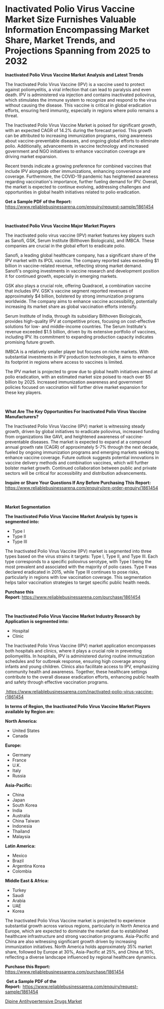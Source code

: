 <p><h1>Inactivated Polio Virus Vaccine Market Size Furnishes Valuable Information Encompassing Market Share, Market Trends, and Projections Spanning from 2025 to 2032</h1></p><p><strong>Inactivated Polio Virus Vaccine Market Analysis and Latest Trends</strong></p>
<p><p>The Inactivated Polio Virus Vaccine (IPV) is a vaccine used to protect against poliomyelitis, a viral infection that can lead to paralysis and even death. IPV is administered via injection and contains inactivated poliovirus, which stimulates the immune system to recognize and respond to the virus without causing the disease. This vaccine is critical in global eradication efforts, ensuring herd immunity, especially in regions where polio remains a threat.</p><p>The Inactivated Polio Virus Vaccine Market is poised for significant growth, with an expected CAGR of 14.2% during the forecast period. This growth can be attributed to increasing immunization programs, rising awareness about vaccine-preventable diseases, and ongoing global efforts to eliminate polio. Additionally, advancements in vaccine technology and increased government and NGO initiatives to enhance vaccination coverage are driving market expansion. </p><p>Recent trends indicate a growing preference for combined vaccines that include IPV alongside other immunizations, enhancing convenience and coverage. Furthermore, the COVID-19 pandemic has heightened awareness regarding vaccination's importance, further fueling demand for IPV. Overall, the market is expected to continue evolving, addressing challenges and opportunities in global health initiatives related to polio eradication.</p></p>
<p><strong>Get a Sample PDF of the Report:&nbsp;</strong> <a href="https://www.reliablebusinessarena.com/enquiry/request-sample/1861454?utm_campaign=3224&utm_medium=2&utm_source=Github&utm_content=ia&utm_term=09032025&utm_id=inactivated-polio-virus-vaccine">https://www.reliablebusinessarena.com/enquiry/request-sample/1861454</a></p>
<p>&nbsp;</p>
<p><strong>Inactivated Polio Virus Vaccine Major Market Players</strong></p>
<p><p>The inactivated polio virus vaccine (IPV) market features key players such as Sanofi, GSK, Serum Institute (Bilthoven Biologicals), and IMBCA. These companies are crucial in the global effort to eradicate polio.</p><p>Sanofi, a leading global healthcare company, has a significant share of the IPV market with its IPOL vaccine. The company reported sales exceeding $1 billion in vaccine-related revenue, reflecting strong market demand. Sanofi's ongoing investments in vaccine research and development position it for continued growth, especially in emerging markets.</p><p>GSK also plays a crucial role, offering Quadracel, a combination vaccine that includes IPV. GSK's vaccine segment reported revenues of approximately $4 billion, bolstered by strong immunization programs worldwide. The company aims to enhance vaccine accessibility, potentially increasing its market share as global vaccination efforts intensify.</p><p>Serum Institute of India, through its subsidiary Bilthoven Biologicals, provides high-quality IPV at competitive prices, focusing on cost-effective solutions for low- and middle-income countries. The Serum Institute's revenue exceeded $1.5 billion, driven by its extensive portfolio of vaccines, including IPV. Its commitment to expanding production capacity indicates promising future growth.</p><p>IMBCA is a relatively smaller player but focuses on niche markets. With substantial investments in IPV production technologies, it aims to enhance its footprint in regions where access to vaccines is limited.</p><p>The IPV market is projected to grow due to global health initiatives aimed at polio eradication, with an estimated market size poised to reach over $5 billion by 2025. Increased immunization awareness and government policies focused on vaccination will further drive market expansion for these key players.</p></p>
<p>&nbsp;</p>
<p><strong>What Are The Key Opportunities For Inactivated Polio Virus Vaccine Manufacturers?</strong></p>
<p><p>The Inactivated Polio Virus Vaccine (IPV) market is witnessing steady growth, driven by global initiatives to eradicate poliovirus, increased funding from organizations like GAVI, and heightened awareness of vaccine-preventable diseases. The market is expected to expand at a compound annual growth rate (CAGR) of approximately 5-7% through the next decade, fueled by ongoing immunization programs and emerging markets seeking to enhance vaccine coverage. Future outlook suggests potential innovations in vaccine delivery methods and combination vaccines, which will further bolster market growth. Continued collaboration between public and private sectors will be critical for accessibility and distribution advancements.</p></p>
<p><strong>Inquire or Share Your Questions If Any Before Purchasing This Report:</strong> <a href="https://www.reliablebusinessarena.com/enquiry/pre-order-enquiry/1861454?utm_campaign=3224&utm_medium=2&utm_source=Github&utm_content=ia&utm_term=09032025&utm_id=inactivated-polio-virus-vaccine">https://www.reliablebusinessarena.com/enquiry/pre-order-enquiry/1861454</a></p>
<p>&nbsp;</p>
<p><strong>Market Segmentation</strong></p>
<p><strong>The Inactivated Polio Virus Vaccine Market Analysis by types is segmented into:</strong></p>
<p><ul><li>Type I</li><li>Type II</li><li>Type III</li></ul></p>
<p><p>The Inactivated Polio Virus Vaccine (IPV) market is segmented into three types based on the virus strains it targets: Type I, Type II, and Type III. Each type corresponds to a specific poliovirus serotype, with Type I being the most prevalent and associated with the majority of polio cases. Type II was declared eradicated in 2015, while Type III continues to pose risks, particularly in regions with low vaccination coverage. This segmentation helps tailor vaccination strategies to target specific public health needs.</p></p>
<p><strong>Purchase this Report:&nbsp;</strong><a href="https://www.reliablebusinessarena.com/purchase/1861454?utm_campaign=3224&utm_medium=2&utm_source=Github&utm_content=ia&utm_term=09032025&utm_id=inactivated-polio-virus-vaccine">https://www.reliablebusinessarena.com/purchase/1861454</a></p>
<p>&nbsp;</p>
<p><strong>The Inactivated Polio Virus Vaccine Market Industry Research by Application is segmented into:</strong></p>
<p><ul><li>Hospital</li><li>Clinic</li></ul></p>
<p><p>The Inactivated Polio Virus Vaccine (IPV) market application encompasses both hospitals and clinics, where it plays a crucial role in preventing poliomyelitis. In hospitals, IPV is administered during routine immunization schedules and for outbreak response, ensuring high coverage among infants and young children. Clinics also facilitate access to IPV, emphasizing community health and awareness. Together, these healthcare settings contribute to the overall disease eradication efforts, enhancing public health and safety through effective vaccination programs.</p></p>
<p><a href="https://www.reliablebusinessarena.com/inactivated-polio-virus-vaccine-r1861454?utm_campaign=3224&utm_medium=2&utm_source=Github&utm_content=ia&utm_term=09032025&utm_id=inactivated-polio-virus-vaccine">&nbsp;https://www.reliablebusinessarena.com/inactivated-polio-virus-vaccine-r1861454</a></p>
<p><strong>In terms of Region, the Inactivated Polio Virus Vaccine Market Players available by Region are:</strong></p>
<p>
    <p> <strong> North America: </strong>
        <ul>
            <li>United States</li>
            <li>Canada</li>
        </ul>
        </p> 
    <p> <strong> Europe: </strong>
        <ul>
            <li>Germany</li>
            <li>France</li>
            <li>U.K.</li>
            <li>Italy</li>
            <li>Russia</li>
        </ul>
        </p> 
    <p> <strong> Asia-Pacific: </strong>
        <ul>
            <li>China</li>
            <li>Japan</li>
            <li>South Korea</li>
            <li>India</li>
            <li>Australia</li>
            <li>China Taiwan</li>
            <li>Indonesia</li>
            <li>Thailand</li>
            <li>Malaysia</li>
        </ul>
        </p> 
    <p> <strong> Latin America: </strong>
        <ul>
            <li>Mexico</li>
            <li>Brazil</li>
            <li>Argentina Korea</li>
            <li>Colombia</li>
        </ul>
        </p> 
    <p> <strong> Middle East & Africa: </strong>
        <ul>
            <li>Turkey</li>
            <li>Saudi</li>
            <li>Arabia</li>
            <li>UAE</li>
            <li>Korea</li>
        </ul>
    </p>
    </p>
<p><p>The Inactivated Polio Virus Vaccine market is projected to experience substantial growth across various regions, particularly in North America and Europe, which are expected to dominate the market due to established healthcare infrastructure and strong vaccination programs. Asia-Pacific and China are also witnessing significant growth driven by increasing immunization initiatives. North America holds approximately 35% market share, followed by Europe at 30%, Asia-Pacific at 25%, and China at 10%, reflecting a diverse landscape influenced by regional healthcare dynamics.</p></p>
<p><strong>Purchase this Report: </strong><a href="https://www.reliablebusinessarena.com/purchase/1861454?utm_campaign=3224&utm_medium=2&utm_source=Github&utm_content=ia&utm_term=09032025&utm_id=inactivated-polio-virus-vaccine">https://www.reliablebusinessarena.com/purchase/1861454</a></p>
<p>&nbsp;<strong>Get a Sample PDF of the Report:&nbsp;&nbsp;</strong><a href="https://www.reliablebusinessarena.com/enquiry/request-sample/1861454?utm_campaign=3224&utm_medium=2&utm_source=Github&utm_content=ia&utm_term=09032025&utm_id=inactivated-polio-virus-vaccine">https://www.reliablebusinessarena.com/enquiry/request-sample/1861454</a></p>
<p><strong></strong></p>
<p><p><a href="https://github.com/kaforarvero/Market-Research-Report-List-1/blob/main/dipine-antihypertensive-drugs-market.md?utm_campaign=3224&utm_medium=2&utm_source=Github&utm_content=ia&utm_term=09032025&utm_id=inactivated-polio-virus-vaccine">Dipine Antihypertensive Drugs Market</a></p></p>